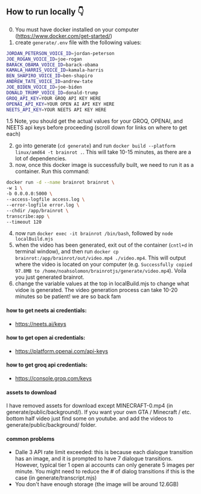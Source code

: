 ## How to run locally 👇

0. You must have docker installed on your computer (https://www.docker.com/get-started/)
1. create `generate/.env` file with the following values:

```bash
JORDAN_PETERSON_VOICE_ID=jordan-peterson
JOE_ROGAN_VOICE_ID=joe-rogan
BARACK_OBAMA_VOICE_ID=barack-obama
KAMALA_HARRIS_VOICE_ID=kamala-harris
BEN_SHAPIRO_VOICE_ID=ben-shapiro
ANDREW_TATE_VOICE_ID=andrew-tate
JOE_BIDEN_VOICE_ID=joe-biden
DONALD_TRUMP_VOICE_ID=donald-trump
GROQ_API_KEY=YOUR GROQ API KEY HERE
OPENAI_API_KEY=YOUR OPEN AI API KEY HERE
NEETS_API_KEY=YOUR NEETS API KEY HERE
```

1.5 Note, you should get the actual values for your GROQ, OPENAI, and NEETS api keys before proceeding (scroll down for links on where to get each)

2. go into generate (`cd generate`) and run `docker build --platform linux/amd64 -t brainrot .`. This will take 10-15 minutes, as there are a lot of dependencies.
3. now, once this docker image is successfully built, we need to run it as a container. Run this command:

```bash
docker run -d --name brainrot brainrot \
-w 1 \
-b 0.0.0.0:5000 \
--access-logfile access.log \
--error-logfile error.log \
--chdir /app/brainrot \
transcribe:app \
--timeout 120
```

4. now run `docker exec -it brainrot /bin/bash`, followed by `node localBuild.mjs`
5. when the video has been generated, exit out of the container (`cntl+d` in terminal window), and then run `docker cp brainrot:/app/brainrot/out/video.mp4 ./video.mp4`. This will output where the video is located on your computer (e.g. `Successfully copied 97.8MB to /home/noahsolomon/brainrotjs/generate/video.mp4`). Voila you just generated brainrot.
6. change the variable values at the top in localBuild.mjs to change what vidoe is generated. The video generation process can take 10-20 minutes so be patient! we are so back fam

#### how to get neets ai credentials:

- https://neets.ai/keys

#### how to get open ai credentials:

- https://platform.openai.com/api-keys

#### how to get groq api credentials:

- https://console.groq.com/keys

#### assets to download

I have removed assets for download except MINECRAFT-0.mp4 (in generate/public/background/). If you want your own GTA / Minecraft / etc. bottom half video just find some on youtube. and add the videos to generate/public/background/ folder.

#### common problems

- Dalle 3 API rate limit exceeded: this is because each dialogue transition has an image, and it is prompted to have 7 dialogue transitions. However, typical tier 1 open ai accounts can only generate 5 images per minute. You might need to reduce the # of dialog transitions if this is the case (in generate/transcript.mjs)
- You don't have enough storage (the image will be around 12.6GB)
